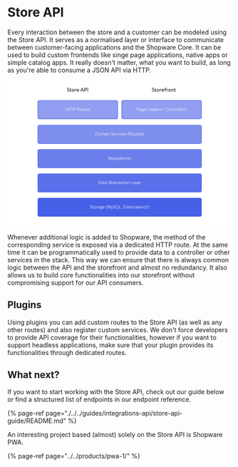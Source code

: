 # Store API

Every interaction between the store and a customer can be modeled using the Store API. It serves as a normalised layer or interface to communicate between customer-facing applications and the Shopware Core. It can be used to build custom frontends like singe page applications, native apps or simple catalog apps. It really doesn't matter, what you want to build, as long as you're able to consume a JSON API via HTTP.

![Data and logic flow in Shopware 6 \(top to bottom and vice versa\)](../../.gitbook/assets/image%20%283%29.png)

Whenever additional logic is added to Shopware, the method of the corresponding service is exposed via a dedicated HTTP route. At the same time it can be programmatically used to provide data to a controller or other services in the stack. This way we can ensure that there is always common logic between the API and the storefront and almost no redundancy. It also allows us to build core functionalities into our storefront without compromising support for our API consumers.

## Plugins

Using plugins you can add custom routes to the Store API \(as well as any other routes\) and also register custom services. We don't force developers to provide API coverage for their functionalities, however if you want to support headless applications, make sure that your plugin provides its functionalities through dedicated routes.

## What next?

If you want to start working with the Store API, check out our guide below or find a structured list of endpoints in 
our endpoint reference.

{% page-ref page="./../../guides/integrations-api/store-api-guide/README.md" %}

An interesting project based \(almost\) solely on the Store API is Shopware PWA.

{% page-ref page="../../products/pwa-1/" %}




